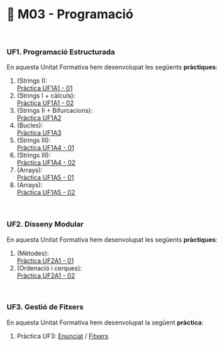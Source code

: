 # 📂 M03 - Programació

<br/>

### UF1. Programació Estructurada
En aquesta Unitat Formativa hem desenvolupat les següents **pràctiques**:
1. (Strings I):<br/>[Pràctica UF1A1 - 01](https://github.com/mllanas/Portfoli/tree/main/M%C3%B2duls/M03-Programaci%C3%B3/UF1_ProgramacioEstructurada/Pr%C3%A0ctica%20UF1A1%20-%2001)
2. (Strings I + càlculs):<br/>[Pràctica UF1A1 - 02](https://github.com/mllanas/Portfoli/tree/main/M%C3%B2duls/M03-Programaci%C3%B3/UF1_ProgramacioEstructurada/Pr%C3%A0ctica%20UF1A1%20-%2002)
3. (Strings II + Bifurcacions):<br/>[Pràctica UF1A2](https://github.com/mllanas/Portfoli/tree/main/M%C3%B2duls/M03-Programaci%C3%B3/UF1_ProgramacioEstructurada/Pr%C3%A0ctica%20UF1A2)
4. (Bucles):<br/>[Pràctica UF1A3](https://github.com/mllanas/Portfoli/tree/main/M%C3%B2duls/M03-Programaci%C3%B3/UF1_ProgramacioEstructurada/Pr%C3%A0ctica%20UF1A3)
5. (Strings III):<br/>[Pràctica UF1A4 - 01](https://github.com/mllanas/Portfoli/tree/main/M%C3%B2duls/M03-Programaci%C3%B3/UF1_ProgramacioEstructurada/Pr%C3%A0ctica%20UF1A4%20-%2001)
6. (Strings III):<br/>[Pràctica UF1A4 - 02](https://github.com/mllanas/Portfoli/tree/main/M%C3%B2duls/M03-Programaci%C3%B3/UF1_ProgramacioEstructurada/Pr%C3%A0ctica%20UF1A4%20-%2002)
7. (Arrays):<br/>[Pràctica UF1A5 - 01](https://github.com/mllanas/Portfoli/tree/main/M%C3%B2duls/M03-Programaci%C3%B3/UF1_ProgramacioEstructurada/Pr%C3%A0ctica%20UF1A5%20-%2001)
8. (Arrays):<br/>[Pràctica UF1A5 - 02](https://github.com/mllanas/Portfoli/tree/main/M%C3%B2duls/M03-Programaci%C3%B3/UF1_ProgramacioEstructurada/Pr%C3%A0ctica%20UF1A5%20-%2002)

<br/>

### UF2. Disseny Modular
En aquesta Unitat Formativa hem desenvolupat les següents **pràctiques**:
1. (Mètodes):<br/>[Pràctica UF2A1 - 01](https://github.com/mllanas/Portfoli/tree/main/M%C3%B2duls/M03-Programaci%C3%B3/UF2_DissenyModular/Pr%C3%A0ctica%20UF2A1%20-%2001)
2. (Ordenació i cerques):<br/>[Pràctica UF2A1 - 02](https://github.com/mllanas/Portfoli/tree/main/M%C3%B2duls/M03-Programaci%C3%B3/UF2_DissenyModular/Pr%C3%A0ctica%20UF2A1%20-%2002)
	
  <br/>
  
### UF3. Gestió de Fitxers
En aquesta Unitat Formativa hem desenvolupat la següent **pràctica**:
1. Pràctica UF3: [Enunciat](https://htmlpreview.github.io/?https://github.com/mllanas/Portfoli/blob/b7875e681d099cc885f847b5ab3c2d1db50ae60d/M%C3%B2duls/M03-Programaci%C3%B3/UF3_GestioFitxers/EnunciatPr%C3%A0ctica/enunciatPractica.html) / [Fitxers](https://github.com/mllanas/Portfoli/tree/main/M%C3%B2duls/M03-Programaci%C3%B3/UF3_GestioFitxers/ArxiusNetbeans/src/cat/copernic/m03/uf3p1)

<br/>

<!--
### UF4. Programació Orientada a Objectes
En aquesta Unitat Formativa hem desenvolupat la següent **pràctica**:
1. [Pràctica UF4]
-->

